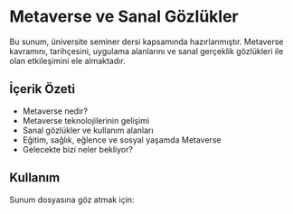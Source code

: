 # Metaverse ve Sanal Gözlükler

Bu sunum, üniversite seminer dersi kapsamında hazırlanmıştır. Metaverse kavramını, tarihçesini, uygulama alanlarını ve sanal gerçeklik gözlükleri ile olan etkileşimini ele almaktadır.

## İçerik Özeti

- Metaverse nedir?
- Metaverse teknolojilerinin gelişimi
- Sanal gözlükler ve kullanım alanları
- Eğitim, sağlık, eğlence ve sosyal yaşamda Metaverse
- Gelecekte bizi neler bekliyor?

## Kullanım

Sunum dosyasına göz atmak için:

